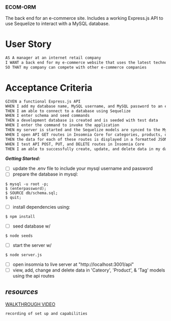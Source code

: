 ### ECOM-ORM

The back end for an e-commerce site.
Includes a working Express.js API to use Sequelize to interact with a MySQL database. 


# User Story

```md
AS A manager at an internet retail company
I WANT a back end for my e-commerce website that uses the latest technologies
SO THAT my company can compete with other e-commerce companies
```

# Acceptance Criteria

```md
GIVEN a functional Express.js API
WHEN I add my database name, MySQL username, and MySQL password to an environment variable file
THEN I am able to connect to a database using Sequelize
WHEN I enter schema and seed commands
THEN a development database is created and is seeded with test data
WHEN I enter the command to invoke the application
THEN my server is started and the Sequelize models are synced to the MySQL database
WHEN I open API GET routes in Insomnia Core for categories, products, or tags
THEN the data for each of these routes is displayed in a formatted JSON
WHEN I test API POST, PUT, and DELETE routes in Insomnia Core
THEN I am able to successfully create, update, and delete data in my database
```


***Getting Started:***
- [ ] update the .env file to include your mysql username and password
- [ ] prepare the database in mysql:
```
$ mysql -u root -p;
$ (enterpassword);
$ SOURCE db/schema.sql;
$ quit;
```
- [ ] install dependencies using: 
```       
$ npm install
```
- [ ] seed database w/ 
```
$ node seeds
```
- [ ] start the server w/ 
```
$ node server.js
```
- [ ] open insomnia to live server at "http://localhost:3001/api"
- [ ] view, add, change and delete data in 'Cateory', 'Product', & 'Tag' models using the api routes

## *resources*<br>

[WALKTHROUGH VIDEO](https://youtu.be/EzH3HI7bUmo)
```md
recording of set up and capabilities
```




